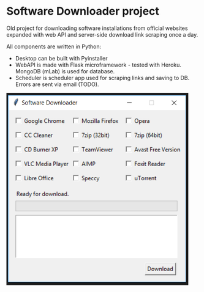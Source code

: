 # Software Downloader project

Old project for downloading software installations from official websites expanded with web API and server-side download link scraping once a day. 

All components are written in Python:

- Desktop can be built with Pyinstaller
- WebAPI is made with Flask microframework - tested with Heroku. MongoDB (mLab) is used for database.
- Scheduler is scheduler app used for scraping links and saving to DB. Errors are sent via email (TODO).



![desktop_img](img/desktop_img.png)
